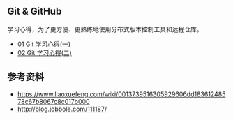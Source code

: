 ## Git & GitHub

学习心得，为了更方便、更熟练地使用分布式版本控制工具和远程仓库。

* [01 Git 学习心得(一)](https://github.com/steveLauwh/Git-GitHub/blob/master/01%20Git%20%E5%AD%A6%E4%B9%A0%E5%BF%83%E5%BE%97(%E4%B8%80).md)
* [02 Git 学习心得(二)](https://github.com/steveLauwh/Git-GitHub/blob/master/02%20Git%20%E5%AD%A6%E4%B9%A0%E5%BF%83%E5%BE%97(%E4%BA%8C).md)

## 参考资料

* https://www.liaoxuefeng.com/wiki/0013739516305929606dd18361248578c67b8067c8c017b000
* http://blog.jobbole.com/111187/
